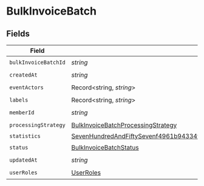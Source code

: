 # BulkInvoiceBatch


## Fields

| Field                                                                                                                                                                                                   | Type                                                                                                                                                                                                    | Required                                                                                                                                                                                                | Description                                                                                                                                                                                             |
| ------------------------------------------------------------------------------------------------------------------------------------------------------------------------------------------------------- | ------------------------------------------------------------------------------------------------------------------------------------------------------------------------------------------------------- | ------------------------------------------------------------------------------------------------------------------------------------------------------------------------------------------------------- | ------------------------------------------------------------------------------------------------------------------------------------------------------------------------------------------------------- |
| `bulkInvoiceBatchId`                                                                                                                                                                                    | *string*                                                                                                                                                                                                | :heavy_check_mark:                                                                                                                                                                                      | N/A                                                                                                                                                                                                     |
| `createdAt`                                                                                                                                                                                             | *string*                                                                                                                                                                                                | :heavy_check_mark:                                                                                                                                                                                      | N/A                                                                                                                                                                                                     |
| `eventActors`                                                                                                                                                                                           | Record<string, *string*>                                                                                                                                                                                | :heavy_check_mark:                                                                                                                                                                                      | N/A                                                                                                                                                                                                     |
| `labels`                                                                                                                                                                                                | Record<string, *string*>                                                                                                                                                                                | :heavy_check_mark:                                                                                                                                                                                      | N/A                                                                                                                                                                                                     |
| `memberId`                                                                                                                                                                                              | *string*                                                                                                                                                                                                | :heavy_check_mark:                                                                                                                                                                                      | N/A                                                                                                                                                                                                     |
| `processingStrategy`                                                                                                                                                                                    | [BulkInvoiceBatchProcessingStrategy](../../models/shared/bulkinvoicebatchprocessingstrategy.md)                                                                                                         | :heavy_check_mark:                                                                                                                                                                                      | N/A                                                                                                                                                                                                     |
| `statistics`                                                                                                                                                                                            | [SevenHundredAndFiftySevenf4961b94334fd41cedc27262be7b14583377703cda6490b996969bd4e66c2](../../models/shared/sevenhundredandfiftysevenf4961b94334fd41cedc27262be7b14583377703cda6490b996969bd4e66c2.md) | :heavy_minus_sign:                                                                                                                                                                                      | N/A                                                                                                                                                                                                     |
| `status`                                                                                                                                                                                                | [BulkInvoiceBatchStatus](../../models/shared/bulkinvoicebatchstatus.md)                                                                                                                                 | :heavy_check_mark:                                                                                                                                                                                      | N/A                                                                                                                                                                                                     |
| `updatedAt`                                                                                                                                                                                             | *string*                                                                                                                                                                                                | :heavy_check_mark:                                                                                                                                                                                      | N/A                                                                                                                                                                                                     |
| `userRoles`                                                                                                                                                                                             | [UserRoles](../../models/shared/userroles.md)                                                                                                                                                           | :heavy_check_mark:                                                                                                                                                                                      | N/A                                                                                                                                                                                                     |